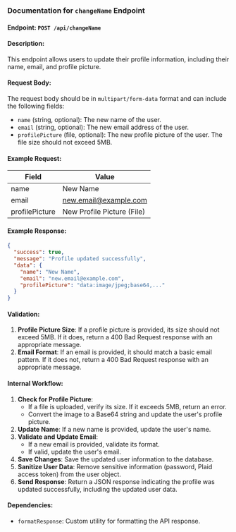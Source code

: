### Documentation for `changeName` Endpoint

#### Endpoint: `POST /api/changeName`

#### Description:
This endpoint allows users to update their profile information, including their name, email, and profile picture.

#### Request Body:
The request body should be in `multipart/form-data` format and can include the following fields:
- `name` (string, optional): The new name of the user.
- `email` (string, optional): The new email address of the user.
- `profilePicture` (file, optional): The new profile picture of the user. The file size should not exceed 5MB.

#### Example Request:
| Field          | Value                      |
| -------------- | -------------------------- |
| name           | New Name                   |
| email          | new.email@example.com      |
| profilePicture | New Profile Picture (File) |

#### Example Response:
```json
{
  "success": true,
  "message": "Profile updated successfully",
  "data": {
    "name": "New Name",
    "email": "new.email@example.com",
    "profilePicture": "data:image/jpeg;base64,..."
  }
}
```

#### Validation:
1. **Profile Picture Size**: If a profile picture is provided, its size should not exceed 5MB. If it does, return a 400 Bad Request response with an appropriate message.
2. **Email Format**: If an email is provided, it should match a basic email pattern. If it does not, return a 400 Bad Request response with an appropriate message.

#### Internal Workflow:
1. **Check for Profile Picture**:
   - If a file is uploaded, verify its size. If it exceeds 5MB, return an error.
   - Convert the image to a Base64 string and update the user's profile picture.
2. **Update Name**: If a new name is provided, update the user's name.
3. **Validate and Update Email**:
   - If a new email is provided, validate its format.
   - If valid, update the user's email.
4. **Save Changes**: Save the updated user information to the database.
5. **Sanitize User Data**: Remove sensitive information (password, Plaid access token) from the user object.
6. **Send Response**: Return a JSON response indicating the profile was updated successfully, including the updated user data.

#### Dependencies:
- `formatResponse`: Custom utility for formatting the API response.